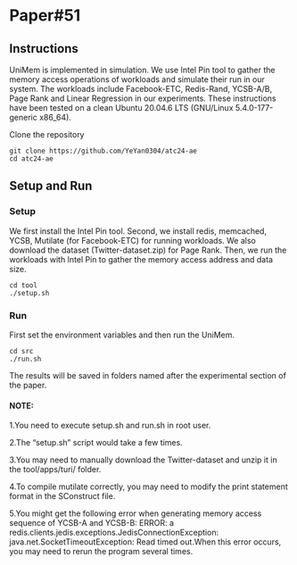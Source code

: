 # Paper#51

## Instructions
UniMem is implemented in simulation. We use Intel Pin tool to gather the memory access operations of workloads and simulate their run in our system. The workloads include Facebook-ETC, Redis-Rand, YCSB-A/B, Page Rank and Linear Regression in our experiments. These instructions have been tested on a clean Ubuntu 20.04.6 LTS (GNU/Linux 5.4.0-177-generic x86_64).

Clone the repository
```
git clone https://github.com/YeYan0304/atc24-ae
cd atc24-ae
```

## Setup and Run
### Setup
We first install the Intel Pin tool. Second, we install redis, memcached, YCSB, Mutilate (for Facebook-ETC) for running workloads. We also download the dataset (Twitter-dataset.zip) for Page Rank. Then, we run the workloads with Intel Pin to gather the memory access address and data size.

```
cd tool
./setup.sh
```

### Run
First set the environment variables and then run the UniMem.
```
cd src
./run.sh
```
The results will be saved in folders named after the experimental section of the paper.

#### NOTE: 

1.You need to execute setup.sh and run.sh in root user.

2.The “setup.sh” script would take a few times.

3.You may need to manually download the Twitter-dataset and unzip it in the tool/apps/turi/ folder.

4.To compile mutilate correctly, you may need to modify the print statement format in the SConstruct file.

5.You might get the following error when generating memory access sequence of YCSB-A and YCSB-B: ERROR: a redis.clients.jedis.exceptions.JedisConnectionException: java.net.SocketTimeoutException: Read timed out.When this error occurs, you may need to rerun the program several times.

